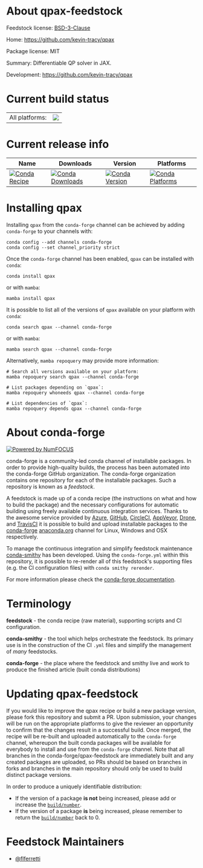 About qpax-feedstock
====================

Feedstock license: [BSD-3-Clause](https://github.com/conda-forge/qpax-feedstock/blob/main/LICENSE.txt)

Home: https://github.com/kevin-tracy/qpax

Package license: MIT

Summary: Differentiable QP solver in JAX.

Development: https://github.com/kevin-tracy/qpax

Current build status
====================


<table><tr><td>All platforms:</td>
    <td>
      <a href="https://dev.azure.com/conda-forge/feedstock-builds/_build/latest?definitionId=23168&branchName=main">
        <img src="https://dev.azure.com/conda-forge/feedstock-builds/_apis/build/status/qpax-feedstock?branchName=main">
      </a>
    </td>
  </tr>
</table>

Current release info
====================

| Name | Downloads | Version | Platforms |
| --- | --- | --- | --- |
| [![Conda Recipe](https://img.shields.io/badge/recipe-qpax-green.svg)](https://anaconda.org/conda-forge/qpax) | [![Conda Downloads](https://img.shields.io/conda/dn/conda-forge/qpax.svg)](https://anaconda.org/conda-forge/qpax) | [![Conda Version](https://img.shields.io/conda/vn/conda-forge/qpax.svg)](https://anaconda.org/conda-forge/qpax) | [![Conda Platforms](https://img.shields.io/conda/pn/conda-forge/qpax.svg)](https://anaconda.org/conda-forge/qpax) |

Installing qpax
===============

Installing `qpax` from the `conda-forge` channel can be achieved by adding `conda-forge` to your channels with:

```
conda config --add channels conda-forge
conda config --set channel_priority strict
```

Once the `conda-forge` channel has been enabled, `qpax` can be installed with `conda`:

```
conda install qpax
```

or with `mamba`:

```
mamba install qpax
```

It is possible to list all of the versions of `qpax` available on your platform with `conda`:

```
conda search qpax --channel conda-forge
```

or with `mamba`:

```
mamba search qpax --channel conda-forge
```

Alternatively, `mamba repoquery` may provide more information:

```
# Search all versions available on your platform:
mamba repoquery search qpax --channel conda-forge

# List packages depending on `qpax`:
mamba repoquery whoneeds qpax --channel conda-forge

# List dependencies of `qpax`:
mamba repoquery depends qpax --channel conda-forge
```


About conda-forge
=================

[![Powered by
NumFOCUS](https://img.shields.io/badge/powered%20by-NumFOCUS-orange.svg?style=flat&colorA=E1523D&colorB=007D8A)](https://numfocus.org)

conda-forge is a community-led conda channel of installable packages.
In order to provide high-quality builds, the process has been automated into the
conda-forge GitHub organization. The conda-forge organization contains one repository
for each of the installable packages. Such a repository is known as a *feedstock*.

A feedstock is made up of a conda recipe (the instructions on what and how to build
the package) and the necessary configurations for automatic building using freely
available continuous integration services. Thanks to the awesome service provided by
[Azure](https://azure.microsoft.com/en-us/services/devops/), [GitHub](https://github.com/),
[CircleCI](https://circleci.com/), [AppVeyor](https://www.appveyor.com/),
[Drone](https://cloud.drone.io/welcome), and [TravisCI](https://travis-ci.com/)
it is possible to build and upload installable packages to the
[conda-forge](https://anaconda.org/conda-forge) [anaconda.org](https://anaconda.org/)
channel for Linux, Windows and OSX respectively.

To manage the continuous integration and simplify feedstock maintenance
[conda-smithy](https://github.com/conda-forge/conda-smithy) has been developed.
Using the ``conda-forge.yml`` within this repository, it is possible to re-render all of
this feedstock's supporting files (e.g. the CI configuration files) with ``conda smithy rerender``.

For more information please check the [conda-forge documentation](https://conda-forge.org/docs/).

Terminology
===========

**feedstock** - the conda recipe (raw material), supporting scripts and CI configuration.

**conda-smithy** - the tool which helps orchestrate the feedstock.
                   Its primary use is in the construction of the CI ``.yml`` files
                   and simplify the management of *many* feedstocks.

**conda-forge** - the place where the feedstock and smithy live and work to
                  produce the finished article (built conda distributions)


Updating qpax-feedstock
=======================

If you would like to improve the qpax recipe or build a new
package version, please fork this repository and submit a PR. Upon submission,
your changes will be run on the appropriate platforms to give the reviewer an
opportunity to confirm that the changes result in a successful build. Once
merged, the recipe will be re-built and uploaded automatically to the
`conda-forge` channel, whereupon the built conda packages will be available for
everybody to install and use from the `conda-forge` channel.
Note that all branches in the conda-forge/qpax-feedstock are
immediately built and any created packages are uploaded, so PRs should be based
on branches in forks and branches in the main repository should only be used to
build distinct package versions.

In order to produce a uniquely identifiable distribution:
 * If the version of a package **is not** being increased, please add or increase
   the [``build/number``](https://docs.conda.io/projects/conda-build/en/latest/resources/define-metadata.html#build-number-and-string).
 * If the version of a package **is** being increased, please remember to return
   the [``build/number``](https://docs.conda.io/projects/conda-build/en/latest/resources/define-metadata.html#build-number-and-string)
   back to 0.

Feedstock Maintainers
=====================

* [@flferretti](https://github.com/flferretti/)

